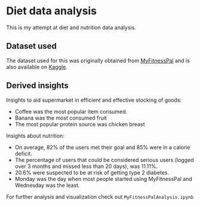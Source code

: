 # Diet data analysis
This is my attempt at diet and nutrition data analysis.

## Dataset used
The dataset used for this was originally obtained from [MyFitnessPal](https://www.myfitnesspal.com/) and is also available on [Kaggle](https://www.kaggle.com/datasets/zvikinozadze/myfitnesspal-dataset).

## Derived insights
Insights to aid supermarket in efficient and effective stocking of goods:
* Coffee was the most popular item consumed.
* Banana was the most consumed fruit
* The most popular protein source was chicken breast

Insights about nutrition:
* On average, 82% of the users met their goal and 85% were in a calorie deficit.
* The percentage of users that could be considered serious users (logged over 3 months and missed less than 20 days), was 11.11%.
* 20.6% were suspected to be at risk of getting type 2 diabetes.
* Monday was the day when most people started using MyFitnessPal and Wednesday was the least.

For further analysis and visualization check out ```MyFitnessPalAnalysis.ipynb```
